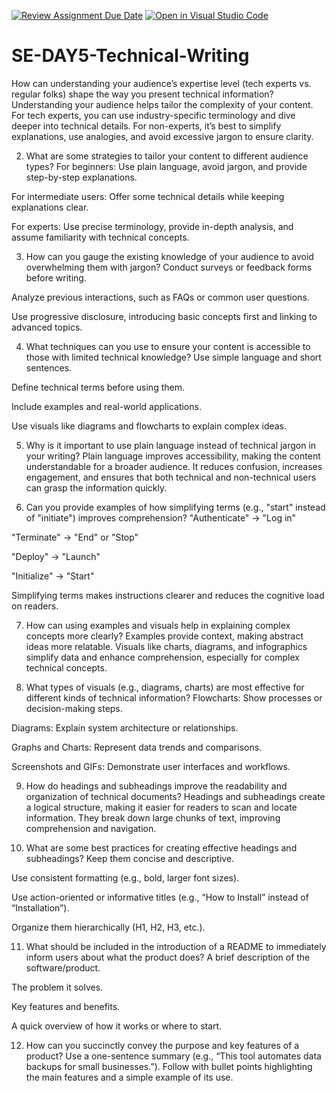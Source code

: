 [![Review Assignment Due Date](https://classroom.github.com/assets/deadline-readme-button-22041afd0340ce965d47ae6ef1cefeee28c7c493a6346c4f15d667ab976d596c.svg)](https://classroom.github.com/a/zsAR-pyY)
[![Open in Visual Studio Code](https://classroom.github.com/assets/open-in-vscode-2e0aaae1b6195c2367325f4f02e2d04e9abb55f0b24a779b69b11b9e10269abc.svg)](https://classroom.github.com/online_ide?assignment_repo_id=18942246&assignment_repo_type=AssignmentRepo)
# SE-DAY5-Technical-Writing
 How can understanding your audience’s expertise level (tech experts vs. regular folks) shape the way you present technical information?
Understanding your audience helps tailor the complexity of your content. For tech experts, you can use industry-specific terminology and dive deeper into technical details. For non-experts, it’s best to simplify explanations, use analogies, and avoid excessive jargon to ensure clarity.

2. What are some strategies to tailor your content to different audience types?
For beginners: Use plain language, avoid jargon, and provide step-by-step explanations.

For intermediate users: Offer some technical details while keeping explanations clear.

For experts: Use precise terminology, provide in-depth analysis, and assume familiarity with technical concepts.

3. How can you gauge the existing knowledge of your audience to avoid overwhelming them with jargon?
Conduct surveys or feedback forms before writing.

Analyze previous interactions, such as FAQs or common user questions.

Use progressive disclosure, introducing basic concepts first and linking to advanced topics.

4. What techniques can you use to ensure your content is accessible to those with limited technical knowledge?
Use simple language and short sentences.

Define technical terms before using them.

Include examples and real-world applications.

Use visuals like diagrams and flowcharts to explain complex ideas.

5. Why is it important to use plain language instead of technical jargon in your writing?
Plain language improves accessibility, making the content understandable for a broader audience. It reduces confusion, increases engagement, and ensures that both technical and non-technical users can grasp the information quickly.

6. Can you provide examples of how simplifying terms (e.g., "start" instead of "initiate") improves comprehension?
"Authenticate" → "Log in"

"Terminate" → "End" or "Stop"

"Deploy" → "Launch"

"Initialize" → "Start"

Simplifying terms makes instructions clearer and reduces the cognitive load on readers.

7. How can using examples and visuals help in explaining complex concepts more clearly?
Examples provide context, making abstract ideas more relatable. Visuals like charts, diagrams, and infographics simplify data and enhance comprehension, especially for complex technical concepts.

8. What types of visuals (e.g., diagrams, charts) are most effective for different kinds of technical information?
Flowcharts: Show processes or decision-making steps.

Diagrams: Explain system architecture or relationships.

Graphs and Charts: Represent data trends and comparisons.

Screenshots and GIFs: Demonstrate user interfaces and workflows.

9. How do headings and subheadings improve the readability and organization of technical documents?
Headings and subheadings create a logical structure, making it easier for readers to scan and locate information. They break down large chunks of text, improving comprehension and navigation.

10. What are some best practices for creating effective headings and subheadings?
Keep them concise and descriptive.

Use consistent formatting (e.g., bold, larger font sizes).

Use action-oriented or informative titles (e.g., “How to Install” instead of “Installation”).

Organize them hierarchically (H1, H2, H3, etc.).

11. What should be included in the introduction of a README to immediately inform users about what the product does?
A brief description of the software/product.

The problem it solves.

Key features and benefits.

A quick overview of how it works or where to start.

12. How can you succinctly convey the purpose and key features of a product?
Use a one-sentence summary (e.g., “This tool automates data backups for small businesses.”). Follow with bullet points highlighting the main features and a simple example of its use.
